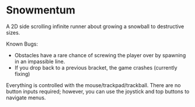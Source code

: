 # Snowmentum

A 2D side scrolling infinite runner about growing a snowball to destructive sizes.

Known Bugs:
- Obstacles have a rare chance of screwing the player over by spawning in an impassible line.
- If you drop back to a previous bracket, the game crashes (currently fixing)


Everything is controlled with the mouse/trackpad/trackball.  There are no button inputs required; however, you can use the joystick and top buttons to navigate menus.
